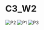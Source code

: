 # C3_W2
![P2](https://user-images.githubusercontent.com/119879041/234424089-9465312c-6631-417c-b19d-942d00795eae.png)
![P1](https://user-images.githubusercontent.com/119879041/234424122-d987d010-d6b8-4752-9f93-823a49194cb5.png)
![P3](https://user-images.githubusercontent.com/119879041/234424130-53b4f45e-347e-4689-9654-0bf1081b3bd6.png)
